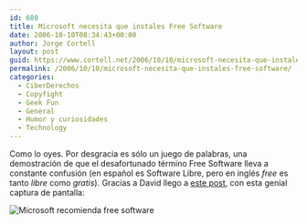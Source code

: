 ```yaml
---
id: 680
title: Microsoft necesita que instales Free Software
date: 2006-10-10T08:34:43+00:00
author: Jorge Cortell
layout: post
guid: https://www.cortell.net/2006/10/10/microsoft-necesita-que-instales-free-software/
permalink: /2006/10/10/microsoft-necesita-que-instales-free-software/
categories:
  - CiberDerechos
  - Copyfight
  - Geek Fun
  - General
  - Humor y curiosidades
  - Technology
---
```

Como lo oyes. Por desgracia es sólo un juego de palabras, una demostración de que el desafortunado término Free Software lleva a constante confusión (en español es Software Libre, pero en inglés _free_ es tanto _libre_ como _gratis_). Gracias a David llego a <a target="_blank" title="post original" href="https://blogs.gnome.org/view/ryanl/2006/10/05/0">este post</a>, con esta genial captura de pantalla:

![Microsoft recomienda free software](https://blogs.gnome.org/attachment/ryanl/2006/10/05/0/freesoftware.png "Microsoft recomienda free software")